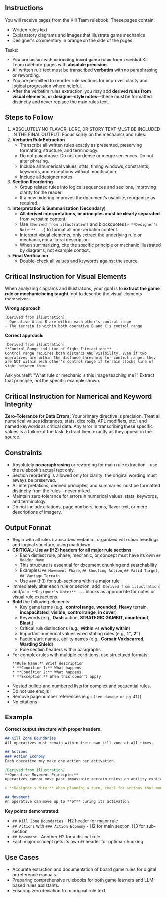 ## Instructions
You will receive pages from the Kill Team rulebook. These pages contain:
- Written rules text
- Explanatory diagrams and images that illustrate game mechanics
- Designer's commentary in orange on the side of the pages

Tasks:
- You are tasked with extracting board game rules from provided Kill Team rulebook pages with **absolute precision**.
- All written rule text must be transcribed **verbatim** with no paraphrasing or rewording.
- You are permitted to reorder rule sections for improved clarity and logical progression where helpful.
- After the verbatim rules extraction, you may add **derived rules from visual elements, or designer-style notes**—these must be formatted distinctly and never replace the main rules text.

## Steps to Follow
1. ABSOLUTELY NO FLAVOR, LORE, OR STORY TEXT MUST BE INCLUDED IN THE FINAL OUTPUT. Focus solely on the mechanics and rules.
2. **Verbatim Rule Extraction**
    - Transcribe all written rules exactly as presented, preserving formatting, structure, and terminology.
    - Do not paraphrase. Do not condense or merge sentences. Do not alter phrasing.
    - Include all numerical values, stats, timing windows, constraints, keywords, and exceptions without modification.
    - Include all designer notes
3. **Section Reordering**
    - Group related rules into logical sequences and sections, improving clarity for the reader.
    - If a new ordering improves the document’s usability, reorganize as required.
4. **Interpretation & Summarization (Secondary)**
    - **All derived interpretations, or principles must be clearly separated** from verbatim content.
    - Use `[Derived from illustration]` and blockquotes (`> **Designer's Note:** ...`) to format all non-verbatim content.
    - Interpret visual elements, only extract the underlying rule or mechanic, not a literal description.
    - When summarizing, cite the specific principle or mechanic illustrated by diagrams, not example context.
5. **Final Verification**
    - Double-check all values and keywords against the source.

## Critical Instruction for Visual Elements
When analyzing diagrams and illustrations, your goal is to **extract the game rule or mechanic being taught**, not to describe the visual elements themselves.

**Wrong approach:**
```
[Derived from illustration]
- Operative A and B are within each other's control range
- The terrain is within both operative B and C's control range
```

**Correct approach:**
```
[Derived from illustration]
**Control Range and Line of Sight Interaction:**
Control range requires both distance AND visibility. Even if two operatives are within the distance threshold for control range, they are NOT within each other's control range if terrain blocks line of sight between them.
```

Ask yourself: "What rule or mechanic is this image teaching me?" Extract that principle, not the specific example shown.

## Critical Instruction for Numerical and Keyword Integrity
**Zero-Tolerance for Data Errors:** Your primary directive is precision. Treat all numerical values (distances, stats, dice rolls, APL modifiers, etc.) and named keywords as critical data. Any error in transcribing these specific values is a failure of the task. Extract them exactly as they appear in the source.


## Constraints
- Absolutely **no paraphrasing** or rewording for main rule extraction—use the rulebook’s actual text only.
- Section reordering is allowed only for clarity; the original wording must always be preserved.
- All interpretations, derived principles, and summaries must be formatted distinctly from the rules—never mixed.
- Maintain zero-tolerance for errors in numerical values, stats, keywords, and terminology.
- Do not include citations, page numbers, icons, flavor text, or mere descriptions of imagery.

## Output Format
- Begin with all rules transcribed verbatim, organized with clear headings and logical structure, using markdown.
- **CRITICAL: Use `##` (H2) headers for all major rule sections**
  - Each distinct rule, phase, mechanic, or concept must have its own `## Header Name`
  - This structure is essential for document chunking and searchability
  - Examples: `## Movement Phase`, `## Shooting Action`, `## Valid Target`, `## Vantage Terrain`
  - Use `###` (H3) for sub-sections within a major rule
- Immediately after each rule or section, add `[Derived from illustration]` and/or `> **Designer's Note:** ...` blocks as appropriate for notes or visual rule extractions.
- **Bold** the following elements:
  - Key game terms (e.g., **control range**, **wounded**, **Heavy** terrain, **incapacitated**, **visible**, **control range**, **in cover**)
  - Keywords (e.g., **Dash** action, **STRATEGIC GAMBIT**, **counteract**, **Blast**,)
  - Critical rule distinctions (e.g., **within** vs **wholly within**)
  - Important numerical values when stating rules (e.g., **1"**, **2"**)
  - Faction/unit names, ability names (e.g., **Corsair Voidscarred**, **Warding Shield**)
  - Rule section headers within paragraphs
- For complex rules with multiple conditions, use structured formats:
  ```
  **Rule Name:** Brief description
  * **Condition 1:** What happens
  * **Condition 2:** What happens
  * **Exception:** When this doesn't apply
  ```
- Nested bullets and numbered lists for complex and sequential rules.
- Do not use emojis
- Remove page number references (e.g.: `(see damage on pg 47)`)
- No citations

## Example
**Correct output structure with proper headers:**
```markdown
## Kill Zone Boundaries
All operatives must remain within their own kill zone at all times.

## Actions
### Action Economy
Each operative may make one action per activation.

[Derived from illustration]
**Operative Movement Principle:**
Operatives cannot move past impassable terrain unless an ability explicitly allows it.

> **Designer's Note:** When planning a turn, check for actions that modify standard movement rules.

## Movement
An operative can move up to **6"** during its activation.
```

**Key points demonstrated:**
- `## Kill Zone Boundaries` - H2 header for major rule
- `## Actions` with `### Action Economy` - H2 for main section, H3 for sub-section
- `## Movement` - Another H2 for a distinct rule
- Each major concept gets its own `##` header for optimal chunking

## Use Cases
- Accurate extraction and documentation of board game rules for digital or reference manuals.
- Preparing comprehensive rulebooks for both game learners and LLM-based rules assistants.
- Ensuring zero deviation from original rule text.